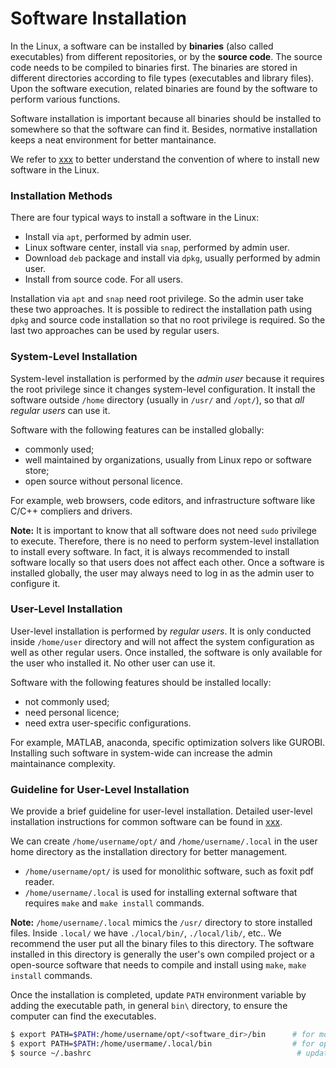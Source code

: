 # Software Installation

In the Linux, a software can be installed by **binaries** (also called executables) from different repositories, or by the **source code**. The source code needs to be compiled to binaries first. The binaries are stored in different directories according to file types (executables and library files). Upon the software execution, related binaries are found by the software to perform various functions.

Software installation is important because all binaries should be installed to somewhere so that the software can find it. Besides, normative installation keeps a neat environment for better mantainance.

We refer to [xxx]() to better understand the convention of where to install new software in the Linux.


### Installation Methods

There are four typical ways to install a software in the Linux:

- Install via `apt`, performed by admin user.
- Linux software center, install via `snap`, performed by admin user.
- Download `deb` package and install via `dpkg`, usually performed by admin user.
- Install from source code. For all users.

Installation via `apt` and `snap` need root privilege. So the admin user take these two approaches. It is possible to redirect the installation path using `dpkg` and source code installation so that no root privilege is required. So the last two approaches can be used by regular users.


### System-Level Installation
System-level installation is performed by the *admin user* because it requires the root privilege since it changes system-level configuration. It install the software outside `/home` directory (usually in `/usr/` and `/opt/`), so that *all regular users* can use it.

Software with the following features can be installed globally:
- commonly used;
- well maintained by organizations, usually from Linux repo or software store;
- open source without personal licence.

For example, web browsers, code editors, and infrastructure software like C/C++ compliers and drivers.

**Note:** It is important to know that all software does not need `sudo` privilege to execute. Therefore, there is no need to perform system-level installation to install every software. In fact, it is always recommended to install software locally so that users does not affect each other. Once a software is installed globally, the user may always need to log in as the admin user to configure it.



### User-Level Installation
User-level installation is performed by *regular users*. It is only conducted inside `/home/user` directory and will not affect the system configuration as well as other regular users. Once installed, the software is only available for the user who installed it. No other user can use it.

Software with the following features should be installed locally:
- not commonly used;
- need personal licence;
- need extra user-specific configurations.

For example, MATLAB, anaconda, specific optimization solvers like GUROBI. Installing such software in system-wide can increase the admin maintainance complexity.


### Guideline for User-Level Installation
We provide a brief guideline for user-level installation. Detailed user-level installation instructions for common software can be found in [xxx]().

We can create `/home/username/opt/` and `/home/username/.local` in the user home directory as the installation directory for better management.
- `/home/username/opt/` is used for monolithic software, such as foxit pdf reader.
- `/home/username/.local` is used for installing external software that requires `make` and `make install` commands. 

**Note:** `/home/username/.local` mimics the `/usr/` directory to store installed files. Inside `.local/` we have `./local/bin/`, `./local/lib/`, etc.. We recommend the user put all the binary files to this directory. The software installed in this directory is generally the user's own compiled project or a open-source software that needs to compile and install using `make`, `make install` commands. 

Once the installation is completed, update `PATH` environment variable by adding the executable path, in general `bin\` directory, to ensure the computer can find the executables.

```bash
$ export PATH=$PATH:/home/username/opt/<software_dir>/bin      # for monolithic software
$ export PATH=$PATH:/home/usermame/.local/bin                  # for open source software
$ source ~/.bashrc                                              # update environment variable
```
